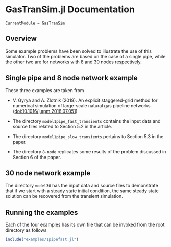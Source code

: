 # GasTranSim.jl Documentation

```@meta
CurrentModule = GasTranSim
```

## Overview

Some example problems have been solved to illustrate the use of this simulator.  Two of the problems are based on the case of a single pipe, while the other two  are for  networks with 8 and 30 nodes respectively.

## Single pipe and 8 node network example

These three examples are taken from 
* V. Gyrya and A. Zlotnik (2019). An explicit staggered-grid method for numerical simulation of large-scale natural gas pipeline networks. ([doi:10.1016/j.apm.2018.07.051](https://doi.org/10.1016/j.apm.2018.07.051))


- The directory `model1pipe_fast_transients` contains the input data and source files related to Section 5.2 in the article.

- The directory `model1pipe_slow_transients` pertains to Section 5.3 in the paper.

- The directory `8-node` replicates some results of the problem discussed in Section 6 of the paper.


## 30 node network example

The directory  `model30` has the input data and source files to demonstrate that if we start with a steady state initial condition,  the same steady state solution can be recovered from the transient simulation.

## Running the examples

Each of the four examples has its own file that can be invoked from the root directory as follows 
```julia
include("examples/1pipefast.jl")
```








